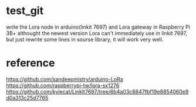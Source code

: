 # test_git
write the Lora node in arduino(linkit 7697) and Lora gateway in Raspberry Pi 3B+
althought the newest version Lora can't immediately use in linkit 7697, but just rewrite some lines in sourse library, it will work very well.

# reference
https://github.com/sandeepmistry/arduino-LoRa
https://github.com/raspberrypi-tw/lora-sx1276
https://github.com/kylecat/Linklt7697/tree/6b4a03c8847fbf19e8854060e9d0a313c25d7765
